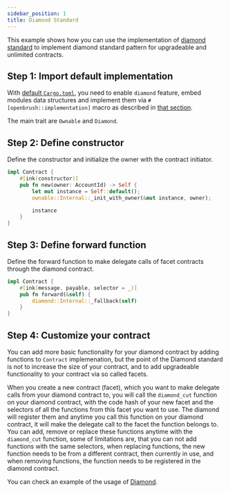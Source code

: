 ```yaml
---
sidebar_position: 1
title: Diamond Standard
---
```


This example shows how you can use the implementation of [diamond standard](https://github.com/Brushfam/openbrush-contracts/tree/main/contracts/src/upgradeability/diamond) to implement diamond standard pattern for upgradeable and unlimited contracts.

## Step 1: Import default implementation

With [default `Cargo.toml`](../overview.md/#the-default-toml-of-your-project-with-openbrush),
you need to enable `diamond` feature, embed modules data structures and implement them via `#[openbrush::implementation]` macro
as described in [that section](../overview.md/#reuse-implementation-of-traits-from-openbrush).

The main trait are `Ownable` and `Diamond`.

## Step 2: Define constructor

Define the constructor and initialize the owner with the contract initiator.

```rust
impl Contract {
    #[ink(constructor)]
    pub fn new(owner: AccountId) -> Self {
        let mut instance = Self::default();
        ownable::Internal::_init_with_owner(&mut instance, owner);

        instance
    }
}
```

## Step 3: Define forward function

Define the forward function to make delegate calls of facet contracts through the diamond contract.

```rust
impl Contract {
    #[ink(message, payable, selector = _)]
    pub fn forward(&self) {
        diamond::Internal::_fallback(self)
    }
}
```

## Step 4: Customize your contract

You can add more basic functionality for your diamond contract by adding functions to `Contract` implemenation,
but the point of the Diamond standard is not to increase the size of your contract,
and to add upgradeable functionality to your contract via so called facets.

When you create a new contract (facet), which you want to make delegate calls from your
diamond contract to, you will call the `diamond_cut` function on your diamond contract,
with the code hash of your new facet and the selectors of all the functions from this
facet you want to use. The diamond will register them and anytime you call this function
on your diamond contract, it will make the delegate call to the facet the function belongs to.
You can add, remove or replace these functions anytime with the `diamond_cut` function,
some of limitations are, that you can not add functions with the same selectors,
when replacing functions, the new function needs to be from a different contract,
then currently in use, and when removing functions, the function needs to be registered in the diamond contract.

You can check an example of the usage of [Diamond](https://github.com/Brushfam/openbrush-contracts/tree/main/examples/diamond).